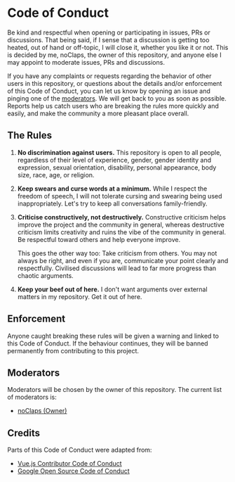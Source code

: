 # Code of Conduct

Be kind and respectful when opening or participating in issues, PRs or discussions. That being said, if I sense that a discussion is getting too heated, out of hand or off-topic, I will close it, whether you like it or not. This is decided by me, noClaps, the owner of this repository, and anyone else I may appoint to moderate issues, PRs and discussions.

If you have any complaints or requests regarding the behavior of other users in this repository, or questions about the details and/or enforcement of this Code of Conduct, you can let us know by opening an issue and pinging one of the [moderators](#moderators). We will get back to you as soon as possible. Reports help us catch users who are breaking the rules more quickly and easily, and make the community a more pleasant place overall.

## The Rules

1.  **No discrimination against users.** This repository is open to all people, regardless of their level of experience, gender, gender identity and expression, sexual orientation, disability, personal appearance, body size, race, age, or religion.
2.  **Keep swears and curse words at a minimum.** While I respect the freedom of speech, I will not tolerate cursing and swearing being used inappropriately. Let's try to keep all conversations family-friendly.
3.  **Criticise constructively, not destructively.** Constructive criticism helps improve the project and the community in general, whereas destructive criticism limits creativity and ruins the vibe of the community in general. Be respectful toward others and help everyone improve.

    This goes the other way too: Take criticism from others. You may not always be right, and even if you are, communicate your point clearly and respectfully. Civilised discussions will lead to far more progress than chaotic arguments.
4.  **Keep your beef out of here.** I don't want arguments over external matters in my repository. Get it out of here.

## Enforcement

Anyone caught breaking these rules will be given a warning and linked to this Code of Conduct. If the behaviour continues, they will be banned permanently from contributing to this project.

## Moderators
Moderators will be chosen by the owner of this repository. The current list of moderators is:

- [noClaps (Owner)](https://github.io/noClaps)

## Credits

Parts of this Code of Conduct were adapted from:
- [Vue.js Contributor Code of Conduct](https://github.com/vuejs/vue/blob/main/.github/CODE_OF_CONDUCT.md)
- [Google Open Source Code of Conduct](https://opensource.google/documentation/reference/releasing/template/CODE_OF_CONDUCT)